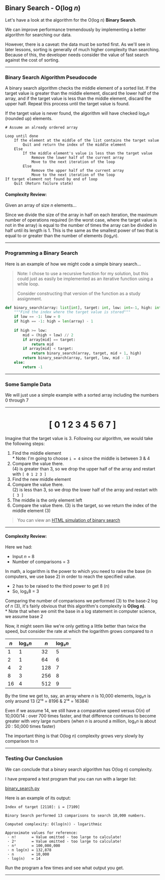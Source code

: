 ## Binary Search - O(log *n*)

Let's have a look at the algorithm for the O(log *n*) **Binary Search**.

We can improve performance tremendously by implementing a better algorithm for
searching our data.

However, there is a caveat: the data must be sorted first. As we'll see in
later lessons, sorting is generally of much higher complexity than searching.
Because of this, the developer needs consider the value of fast search
against the cost of sorting.

---

### Binary Search Algorithm Pseudocode

A binary search algorithm checks the middle element of a sorted list. If the
target value is greater than the middle element, discard the lower half of
the array, and if the target value is less than the middle element, discard 
the upper half. Repeat this process until the target value is found.

If the target value is never found, the algorithm will have checked log₂*n*
(rounded up) elements.

```pseudocode
# Assume an already ordered array

Loop until done
    If the element at the middle of the list contains the target value
        Quit and return the index of the middle element
    Else
        If the middle element's value is less than the target value
            Remove the lower half of the current array
            Move to the next iteration of the loop
        Else
            Remove the upper half of the current array
            Move to the next iteration of the loop
If target element not found by end of loop
    Quit (Return failure state)
```

#### Complexity Review:

Given an array of size *n* elements...

Since we divide the size of the array in half on each iteration, the maximum
number of operations required (in the worst case, where the target value 
is not in the array) is equal to the number of times the array can be divided
in half until its length is 1. This is the same as the smallest power of two
that is equal to or greater than the number of elements (log₂*n*).

---

### Programming a Binary Search

Here is an example of how we might code a simple binary search...

> Note: I chose to use a recursive function for my solution, but this could
> just as easily be implemented as an iterative function using a while loop.
>
> Consider constructing that version of the function as a study assignment.

```python
def binary_search(array: list[int], target: int, low: int=-1, high: int=-1) -> int:
    """Find the index where the target value is stored"""
    if low == -1: low = 0
    if high == -1: high = len(array) - 1
    
    if high >= low:
        mid = (high + low) // 2
        if array[mid] == target:
            return mid
        if array[mid] < target:
            return binary_search(array, target, mid + 1, high)
        return binary_search(array, target, low, mid - 1)
    else:
        return -1
```

---

### Some Sample Data

We will just use a simple example with a sorted array including the
numbers 0 through 7

---

# <center>[ 0  1  2  3  4  5  6  7 ]</center>

Imagine that the target value is 3. Following our algorithm, we would take 
the following steps:

1. Find the middle element  
   \* Note: I'm going to choose `i = 4` since the middle is between 3 & 4
2. Compare the value there.  
   (4) is greater than 3, so we drop the upper half of the array and restart 
   with `[ 0 1 2 3 ]`
3. Find the new middle element
4. Compare the value there.  
   (2) is less than 3, so we drop the lower half of the array and restart 
   with `[ 3 ]`
5. The middle is the only element left
6. Compare the value there.
    (3) is the target, so we return the index of the middle element (3)
    
> You can view an
> [HTML simulation of binary search](./html/linear_search_animation.html)

---

#### Complexity Review:

Here we had:

* Input *n* = 8
* Number of comparisons = 3

In math, a logarithm is the power to which you need to raise the base (in 
computers, we use base 2) in order to reach the specified value.

* 2 has to be raised to the third power to get 8 (*n*)
* So, log₂8 = 3

Comparing the number of comparisons we performed (3) to the base-2 log of *n* 
(3), it's fairly obvious that this algorithm's complexity is **O(log *n*)**.  
\* Note that when we omit the base in a log statement in computer science, we 
assume base 2

Now, it might seem like we're only getting a little better than twice the 
speed, but consider the rate at which the logarithm grows compared to *n*

| *n* | log₂*n* | | *n* | log₂*n* |
|-----|---------|-|-----|---------| 
| 1 | 1 | | 32 | 5 |
| 2 | 1 | | 64 | 6 |
| 4 | 2 | | 128 | 7 |
| 8 | 3 | | 256 | 8 |
| 16 | 4 | | 512 | 9 |

By the time we get to, say, an array where *n* is 10,000 elements, log₂*n* is only around 13 (2¹³ = 8196 & 2¹⁴ = 16384)

Even if we assume 14, we still have a comparative speed versus O(*n*) of 10,000/14 : over 700 times faster, and that difference continues to become greater with very large numbers (when *n* is around a million, log₂*n* is about 20 : 50,000 times faster)

The important thing is that O(log *n*) complexity grows very slowly by comparison to *n*

---

### Testing Our Conclusion

We can conclude that a binary search algorithm has O(log *n*) complexity.

I have prepared a test program that you can run with a larger list:

[binary_search.py](./02_binary_search.py)

Here is an example of its output:

```
Index of target [2110]: i = [7109]

Binary Search performed 13 comparisons to search 10,000 numbers.

Computed complexity: O(log(n)) - logarithmic

Approximate values for reference:
 · n!       = Value omitted - too large to calculate!
 · 2ⁿ       = Value omitted - too large to calculate!
 · n²       = 100,000,000
 · n log(n) = 132,878
 · n        = 10,000
 · log(n)   = 14
 ```

Run the program a few times and see what output you get.

---
